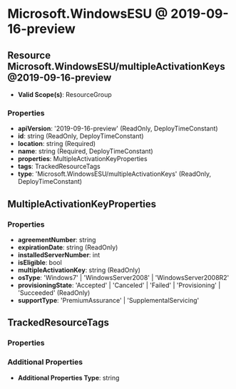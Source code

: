 # Microsoft.WindowsESU @ 2019-09-16-preview

## Resource Microsoft.WindowsESU/multipleActivationKeys@2019-09-16-preview
* **Valid Scope(s)**: ResourceGroup
### Properties
* **apiVersion**: '2019-09-16-preview' (ReadOnly, DeployTimeConstant)
* **id**: string (ReadOnly, DeployTimeConstant)
* **location**: string (Required)
* **name**: string (Required, DeployTimeConstant)
* **properties**: MultipleActivationKeyProperties
* **tags**: TrackedResourceTags
* **type**: 'Microsoft.WindowsESU/multipleActivationKeys' (ReadOnly, DeployTimeConstant)

## MultipleActivationKeyProperties
### Properties
* **agreementNumber**: string
* **expirationDate**: string (ReadOnly)
* **installedServerNumber**: int
* **isEligible**: bool
* **multipleActivationKey**: string (ReadOnly)
* **osType**: 'Windows7' | 'WindowsServer2008' | 'WindowsServer2008R2'
* **provisioningState**: 'Accepted' | 'Canceled' | 'Failed' | 'Provisioning' | 'Succeeded' (ReadOnly)
* **supportType**: 'PremiumAssurance' | 'SupplementalServicing'

## TrackedResourceTags
### Properties
### Additional Properties
* **Additional Properties Type**: string

